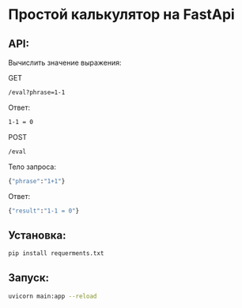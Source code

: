 <h1>Простой калькулятор на FastApi</h1>

<h2>API:</h2>

Вычислить значение выражения:

GET

```sh
/eval?phrase=1-1
```
Ответ:
```sh
1-1 = 0
```

POST

```sh
/eval
```
Тело запроса:
```sh
{"phrase":"1+1"}
```
Ответ:
```sh
{"result":"1-1 = 0"}
```
<h2>Установка:</h2>


```sh
pip install requerments.txt
```


<h2>Запуск:</h2>


```sh
uvicorn main:app --reload
```




